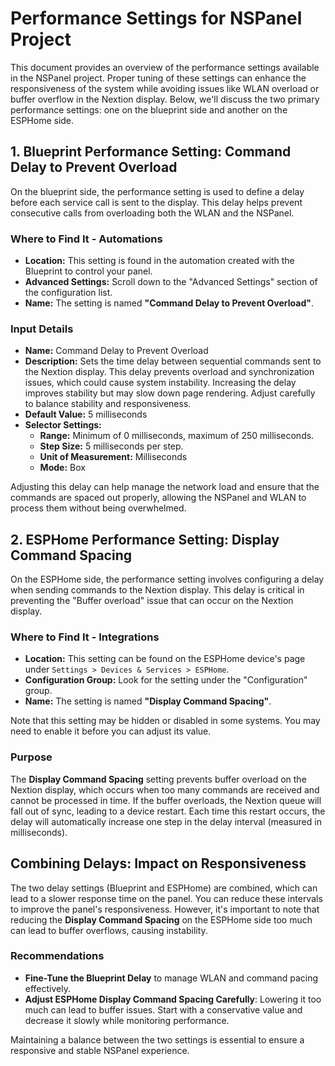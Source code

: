 # Performance Settings for NSPanel Project

This document provides an overview of the performance settings available in the NSPanel project.
Proper tuning of these settings can enhance the responsiveness of the system while avoiding issues like WLAN overload or buffer overflow in the Nextion display.
Below, we'll discuss the two primary performance settings: one on the blueprint side and another on the ESPHome side.

## 1. Blueprint Performance Setting: Command Delay to Prevent Overload

On the blueprint side, the performance setting is used to define a delay before each service call is sent to the display.
This delay helps prevent consecutive calls from overloading both the WLAN and the NSPanel.

### Where to Find It - Automations
- **Location:** This setting is found in the automation created with the Blueprint to control your panel.
- **Advanced Settings:** Scroll down to the "Advanced Settings" section of the configuration list.
- **Name:** The setting is named **"Command Delay to Prevent Overload"**.

### Input Details
- **Name:** Command Delay to Prevent Overload
- **Description:** Sets the time delay between sequential commands sent to the Nextion display.
    This delay prevents overload and synchronization issues, which could cause system instability.
    Increasing the delay improves stability but may slow down page rendering. Adjust carefully to balance stability and responsiveness.
- **Default Value:** 5 milliseconds
- **Selector Settings:**
  - **Range:** Minimum of 0 milliseconds, maximum of 250 milliseconds.
  - **Step Size:** 5 milliseconds per step.
  - **Unit of Measurement:** Milliseconds
  - **Mode:** Box

Adjusting this delay can help manage the network load and ensure that the commands are spaced out properly,
allowing the NSPanel and WLAN to process them without being overwhelmed.

## 2. ESPHome Performance Setting: Display Command Spacing

On the ESPHome side, the performance setting involves configuring a delay when sending commands to the Nextion display.
This delay is critical in preventing the "Buffer overload" issue that can occur on the Nextion display.

### Where to Find It - Integrations
- **Location:** This setting can be found on the ESPHome device's page under `Settings > Devices & Services > ESPHome`.
- **Configuration Group:** Look for the setting under the "Configuration" group.
- **Name:** The setting is named **"Display Command Spacing"**.

Note that this setting may be hidden or disabled in some systems. You may need to enable it before you can adjust its value.

### Purpose
The **Display Command Spacing** setting prevents buffer overload on the Nextion display, which occurs when too many commands are received and cannot be processed in time.
If the buffer overloads, the Nextion queue will fall out of sync, leading to a device restart.
Each time this restart occurs, the delay will automatically increase one step in the delay interval (measured in milliseconds).

## Combining Delays: Impact on Responsiveness
The two delay settings (Blueprint and ESPHome) are combined, which can lead to a slower response time on the panel.
You can reduce these intervals to improve the panel's responsiveness.
However, it's important to note that reducing the **Display Command Spacing** on the ESPHome side too much can lead to buffer overflows, causing instability.

### Recommendations
- **Fine-Tune the Blueprint Delay** to manage WLAN and command pacing effectively.
- **Adjust ESPHome Display Command Spacing Carefully**: Lowering it too much can lead to buffer issues.
    Start with a conservative value and decrease it slowly while monitoring performance.

Maintaining a balance between the two settings is essential to ensure a responsive and stable NSPanel experience.
